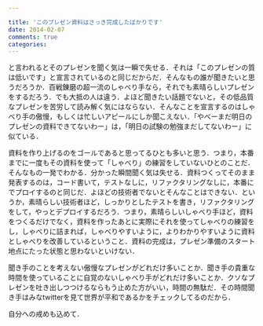 ```yaml
---

title: 'このプレゼン資料はさっき完成したばかりです'
date: 2014-02-07
comments: true
categories: 
---
```


と言われるとそのプレゼンを聞く気は一瞬で失せる．それは「このプレゼンの質は低いです」と宣言されているのと同じだからだ．そんなもの誰が聞きたいと思うだろうか．百戦錬磨の超一流のしゃべり手なら，それでも素晴らしいプレゼンをするだろう．でも大抵の人は違う．よほど聞きたい話題でないと，その低品質なプレゼンを苦労して読み解く気にはならない．そんなことを宣言するのはしゃべり手の傲慢，もしくは忙しいアピールにしか聞こえない．「やべーまだ明日のプレゼンの資料できてないわー」は，「明日の試験の勉強まだしてないわー」に似ている．

資料を作り上げるのをゴールであると思ってるひとも多いと思う．つまり，本番までに一度もその資料を使って「しゃべり」の練習をしていないひとのことだ．そんなもの一発でわかる．分かった瞬間聞く気は失せる．資料つくってそのまま発表するのは，コード書いて，テストなしに，リファクタリングなしに，本番にでプロイするのと同じだ．よほどの技術者でないとそんなことはできない．というか，素晴らしい技術者ほど，しっかりとしたテストを書き，リファクタリングをして，やっとデプロイするだろう．つまり，素晴らしいしゃべり手ほど，資料をつくるだけでなく，資料を作ったあとに実際にそれを使ってしゃべりの練習をし，しゃべりに詰まれば，しゃべりやすいように，よりわかりやすいように資料としゃべりを改善しているということ．資料の完成は，プレゼン準備のスタート地点にたった状態と思わないといけない．

聞き手のことを考えない傲慢なプレゼンがどれだけ多いことか．聞き手の貴重な時間を使っていることに自覚のないしゃべり手がどれだけ多いことか．クソなプレゼンを吐き出しつつけるならもう止めた方がいい，時間の無駄だ．その時間聞き手はみなtwitterを見て世界が平和であるかをチェックしてるのだから．

自分への戒めも込めて．

